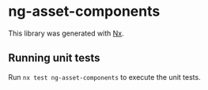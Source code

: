# ng-asset-components

This library was generated with [Nx](https://nx.dev).

## Running unit tests

Run `nx test ng-asset-components` to execute the unit tests.
